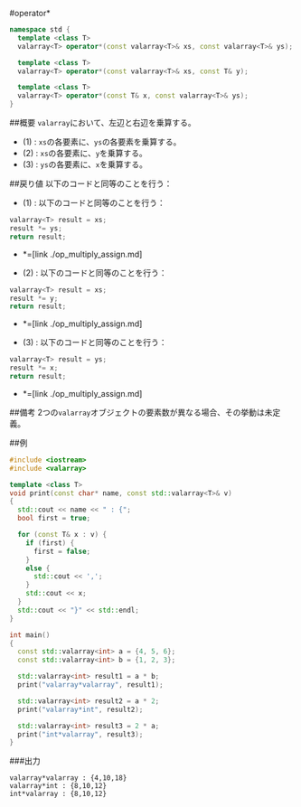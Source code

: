 #operator*
```cpp
namespace std {
  template <class T>
  valarray<T> operator*(const valarray<T>& xs, const valarray<T>& ys); // (1)

  template <class T>
  valarray<T> operator*(const valarray<T>& xs, const T& y);            // (2)

  template <class T>
  valarray<T> operator*(const T& x, const valarray<T>& ys);            // (3)
}
```

##概要
`valarray`において、左辺と右辺を乗算する。

- (1) : `xs`の各要素に、`ys`の各要素を乗算する。
- (2) : `xs`の各要素に、`y`を乗算する。
- (3) : `ys`の各要素に、`x`を乗算する。


##戻り値
以下のコードと同等のことを行う：

- (1) : 以下のコードと同等のことを行う：

```cpp
valarray<T> result = xs;
result *= ys;
return result;
```
* *=[link ./op_multiply_assign.md]


- (2) : 以下のコードと同等のことを行う：

```cpp
valarray<T> result = xs;
result *= y;
return result;
```
* *=[link ./op_multiply_assign.md]



- (3) : 以下のコードと同等のことを行う：

```cpp
valarray<T> result = ys;
result *= x;
return result;
```
* *=[link ./op_multiply_assign.md]


##備考
2つの`valarray`オブジェクトの要素数が異なる場合、その挙動は未定義。


##例
```cpp
#include <iostream>
#include <valarray>

template <class T>
void print(const char* name, const std::valarray<T>& v)
{
  std::cout << name << " : {";
  bool first = true;

  for (const T& x : v) {
    if (first) {
      first = false;
    }
    else {
      std::cout << ',';
    }
    std::cout << x;
  }
  std::cout << "}" << std::endl;
}

int main()
{
  const std::valarray<int> a = {4, 5, 6};
  const std::valarray<int> b = {1, 2, 3};

  std::valarray<int> result1 = a * b;
  print("valarray*valarray", result1);

  std::valarray<int> result2 = a * 2;
  print("valarray*int", result2);

  std::valarray<int> result3 = 2 * a;
  print("int*valarray", result3);
}
```

###出力
```
valarray*valarray : {4,10,18}
valarray*int : {8,10,12}
int*valarray : {8,10,12}
```


